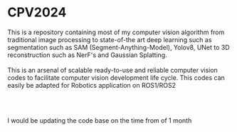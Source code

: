 # CPV2024
This is a repository containing most of my computer vision algorithm from traditional image processing to state-of-the art deep learning such as  segmentation such as SAM (Segment-Anything-Model), Yolov8, UNet to 3D reconstruction such as NerF's and Gaussian Splatting.
<br>
<br>
This is an arsenal of scalable ready-to-use and reliable computer vision codes to facilitate computer vision development life cycle. This codes can easily be adapted for Robotics application on ROS1/ROS2

<br>
<br>

I would be updating the code base on the time from of 1 month

